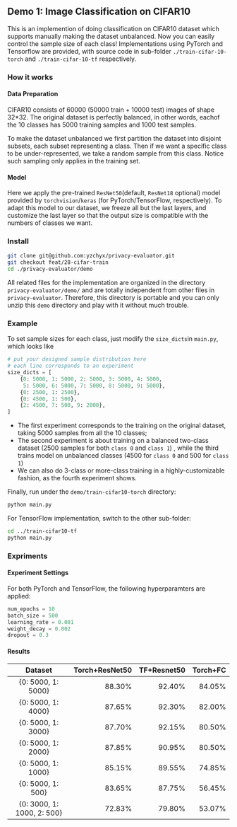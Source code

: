 ## Demo 1: Image Classification on CIFAR10
This is an implemention of doing classification on CIFAR10 dataset which supports manually making the dataset unbalanced. Now you can easily control the sample size of each class! Implementations using PyTorch and Tensorflow are provided, with source code in sub-folder `./train-cifar-10-torch` and `./train-cifar-10-tf` respectively.

### How it works
#### Data Preparation
CIFAR10 consists of 60000 (50000 train + 10000 test) images of shape 32*32. The original dataset is perfectly balanced, in other words, eachof the 10 classes has 5000 training samples and 1000 test samples. 

To make the dataset unbalanced we first partition the dataset into disjoint subsets, each subset representing a class. Then if we want a specific class to be under-represented, we take a random sample from this class. Notice such sampling only applies in the training set.

#### Model
Here we apply the pre-trained `ResNet50`(default, `ResNet18` optional) model provided by `torchvision`/`keras` (for PyTorch/TensorFlow, respectively). To adapt this model to our dataset, we freeze all but the last layers, and customize the last layer so that the output size is compatible with the numbers of classes we want.


### Install
```bash
git clone git@github.com:yzchyx/privacy-evaluator.git
git checkout feat/28-cifar-train
cd ./privacy-evaluator/demo
```
All related files for the implementation are organized in the directory `privacy-evaluator/demo/`  and are totally independent from other files in `privacy-evaluator`. Therefore, this directory is portable and you can only unzip this `demo` directory and play with it without much trouble.

### Example
To set sample sizes for each class, just modify the `size_dicts`in `main.py`, which looks like 
```python
# put your designed sample distribution here
# each line corresponds to an experiment
size_dicts = [
    {0: 5000, 1: 5000, 2: 5000, 3: 5000, 4: 5000, 
     5: 5000, 6: 5000, 7: 5000, 8: 5000, 9: 5000},
    {0: 2500, 1: 2500},
    {0: 4500, 1: 500},
    {2: 4500, 7: 500, 9: 2000},
]
```
- The first experiment corresponds to the training on the original dataset, taking 5000 samples from all the 10 classes;
- The second experiment is about training on a balanced two-class dataset (2500 samples for both `class 0` and `class 1`) , while the third trains model on unbalanced classes (4500 for `class 0` and 500 for `class 1`)
- We can also do 3-class or more-class training in a highly-customizable fashion, as the fourth experiment shows.

Finally, run under the `demo/train-cifar10-torch` directory:

```bash
python main.py
```
For TensorFlow implementation, switch to the other sub-folder:

```bash
cd ../train-cifar10-tf
python main.py
```

### Expriments
#### Experiment Settings
For both PyTorch and TensorFlow, the following hyperparamters are applied: 
```python
num_epochs = 10
batch_size = 500
learning_rate = 0.001
weight_decay = 0.002
dropout = 0.3
```

#### Results
|Dataset|Torch+ResNet50|TF+Resnet50|Torch+FC|
|:-:|-:|-:|-:|
|{0: 5000, 1: 5000}|88.30%|92.40%|84.05%|
|{0: 5000, 1: 4000}|87.65%|92.30%|82.00%|
|{0: 5000, 1: 3000}|87.70%|92.15%|80.50%|
|{0: 5000, 1: 2000}|87.85%|90.95%|80.50%|
|{0: 5000, 1: 1000}|85.15%|89.55%|74.85%|
|{0: 5000, 1: 500} |83.65%|87.75%|56.45%|
|{0: 3000, 1: 1000, 2: 500}|72.83%|79.80%|53.07%|